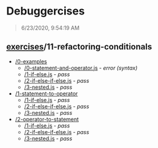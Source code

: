 # Debuggercises 

> 6/23/2020, 9:54:19 AM 

## [exercises](../README.md)/11-refactoring-conditionals 

- [/0-examples](./0-examples/README.md)
  - [/0-statement-and-operator.js](./0-examples/README.md#0-statement-and-operatorjs) - _error (syntax)_ 
  - [/1-if-else.js](./0-examples/README.md#1-if-elsejs) - _pass_ 
  - [/2-if-else-if-else.js](./0-examples/README.md#2-if-else-if-elsejs) - _pass_ 
  - [/3-nested.js](./0-examples/README.md#3-nestedjs) - _pass_ 
- [/1-statement-to-operator](./1-statement-to-operator/README.md)
  - [/1-if-else.js](./1-statement-to-operator/README.md#1-if-elsejs) - _pass_ 
  - [/2-if-else-if-else.js](./1-statement-to-operator/README.md#2-if-else-if-elsejs) - _pass_ 
  - [/3-nested.js](./1-statement-to-operator/README.md#3-nestedjs) - _pass_ 
- [/2-operator-to-statement](./2-operator-to-statement/README.md)
  - [/1-if-else.js](./2-operator-to-statement/README.md#1-if-elsejs) - _pass_ 
  - [/2-if-else-if-else.js](./2-operator-to-statement/README.md#2-if-else-if-elsejs) - _pass_ 
  - [/3-nested.js](./2-operator-to-statement/README.md#3-nestedjs) - _pass_ 
